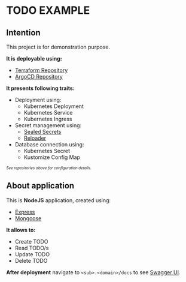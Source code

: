 # TODO EXAMPLE

## Intention
This project is for demonstration purpose.

**It is deployable using:**
* [Terraform Repository](https://github.com/Massfice-Premiere/terraform)
* [ArgoCD Repository](https://github.com/Massfice-Premiere/argocd)

**It presents following traits:**
* Deployment using:
    * Kubernetes Deployment
    * Kubernetes Service
    * Kubernetes Ingress
* Secret management using:
    * [Sealed Secrets](https://github.com/bitnami-labs/sealed-secrets)
    * [Reloader](https://github.com/stakater/Reloader)
* Database connection using:
    * Kubernetes Secret
    * Kustomize Config Map


*<font size="1">See repositories above for configuration details.</font>*

## About application
This is **NodeJS** application, created using:
* [Express](https://expressjs.com)
* [Mongoose](https://mongoosejs.com)

**It allows to:**
* Create TODO
* Read TODO/s
* Update TODO
* Delete TODO

**After deployment** navigate to `<sub>.<domain>/docs` to see [Swagger UI](https://www.npmjs.com/package/swagger-ui-express).

